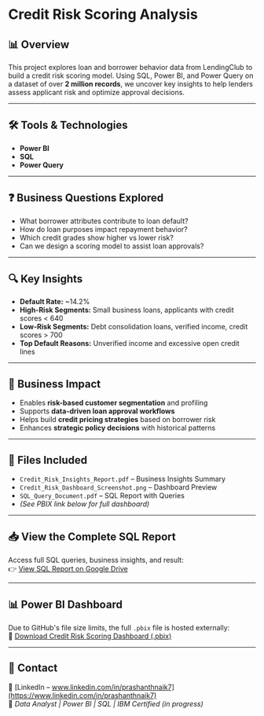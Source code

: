 # Credit Risk Scoring Analysis

## 📊 Overview
This project explores loan and borrower behavior data from LendingClub to build a credit risk scoring model. Using SQL, Power BI, and Power Query on a dataset of over **2 million records**, we uncover key insights to help lenders assess applicant risk and optimize approval decisions.

---

## 🛠️ Tools & Technologies
- **Power BI**
- **SQL**
- **Power Query**

---

## ❓ Business Questions Explored
- What borrower attributes contribute to loan default?
- How do loan purposes impact repayment behavior?
- Which credit grades show higher vs lower risk?
- Can we design a scoring model to assist loan approvals?

---

## 🔍 Key Insights
- **Default Rate:** ~14.2%
- **High-Risk Segments:** Small business loans, applicants with credit scores < 640
- **Low-Risk Segments:** Debt consolidation loans, verified income, credit scores > 700
- **Top Default Reasons:** Unverified income and excessive open credit lines

---

## 💼 Business Impact
- Enables **risk-based customer segmentation** and profiling
- Supports **data-driven loan approval workflows**
- Helps build **credit pricing strategies** based on borrower risk
- Enhances **strategic policy decisions** with historical patterns

---

## 📂 Files Included
- `Credit_Risk_Insights_Report.pdf` – Business Insights Summary  
- `Credit_Risk_Dashboard_Screenshot.png` – Dashboard Preview  
- `SQL_Query_Document.pdf` – SQL Report with Queries  
- *(See PBIX link below for full dashboard)*

---

## 📥 View the Complete SQL Report  
Access full SQL queries, business insights, and result:  
👉 [View SQL Report on Google Drive](https://drive.google.com/file/d/113-Vs-FqA7763X278-3ip3Qk9sSldyv9/view?usp=sharing)

---

## 📊 Power BI Dashboard  
Due to GitHub's file size limits, the full `.pbix` file is hosted externally:  
🎯 [Download Credit Risk Scoring Dashboard (.pbix)](https://drive.google.com/file/d/1-1k9S3XQ0y1vkwl3KXXc_e4Cm4IML2aL/view?usp=sharing)

---

## 👤 Contact  
📌 [LinkedIn – www.linkedin.com/in/prashanthnaik7](https://www.linkedin.com/in/prashanthnaik7)  
💼 *Data Analyst | Power BI | SQL | IBM Certified (in progress)*



